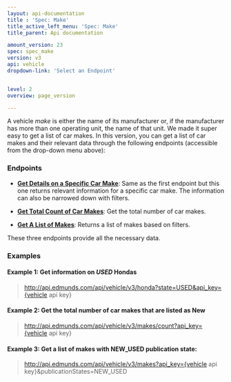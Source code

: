 ```yaml
---
layout: api-documentation
title : 'Spec: Make'
title_active_left_menu: 'Spec: Make'
title_parent: Api documentation

amount_version: 23
spec: spec_make
version: v3
api: vehicle
dropdown-link: 'Select an Endpoint'


level: 2
overview: page_version

---
```


<div class="info-message">

A vehicle <i>make</i> is either the name of its manufacturer or, if the manufacturer has more than one operating unit, the name of that unit. We made it super easy to get a list of car makes. In this version, you can get a list of car makes and their relevant data through the following endpoints (accessible from the drop-down menu above):

</div>

### Endpoints

* [**Get Details on a Specific Car Make**](/api-documentation/vehicle/spec_make/v3/01_make_details/api-description.html): Same as the first endpoint but this one returns relevant information for a specific car make. The information can also be narrowed down with filters.

* [**Get Total Count of Car Makes**](/api-documentation/vehicle/spec_make/v3/02_makes_count/api-description.html): Get the total number of car makes.

* [**Get A List of Makes**](/api-documentation/vehicle/spec_make/v3/03_list_of_makes/api-description.html): Returns a list of makes based on filters. 

These three endpoints provide all the necessary data.

### Examples

#### Example 1: Get information on _USED_ Hondas

> http://api.edmunds.com/api/vehicle/v3/honda?state=USED&api_key={vehicle api key}

#### Example 2: Get the total number of car makes that are listed as __New__

> http://api.edmunds.com/api/vehicle/v3/makes/count?api_key={vehicle api key}

#### Example 3: Get a list of makes with NEW_USED publication state:

> http://api.edmunds.com/api/vehicle/v3/makes?api_key={vehicle api key}&publicationStates=NEW_USED